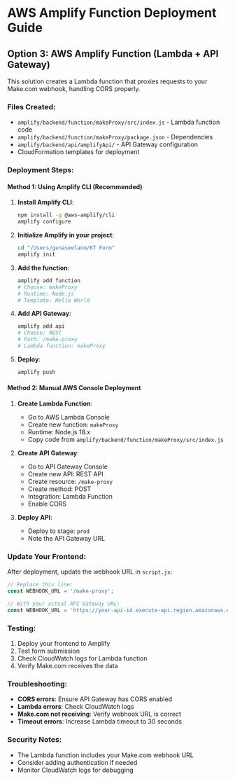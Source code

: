 # AWS Amplify Function Deployment Guide

## Option 3: AWS Amplify Function (Lambda + API Gateway)

This solution creates a Lambda function that proxies requests to your Make.com webhook, handling CORS properly.

### Files Created:
- `amplify/backend/function/makeProxy/src/index.js` - Lambda function code
- `amplify/backend/function/makeProxy/package.json` - Dependencies
- `amplify/backend/api/amplifyApi/` - API Gateway configuration
- CloudFormation templates for deployment

### Deployment Steps:

#### Method 1: Using Amplify CLI (Recommended)

1. **Install Amplify CLI**:
   ```bash
   npm install -g @aws-amplify/cli
   amplify configure
   ```

2. **Initialize Amplify in your project**:
   ```bash
   cd "/Users/gunaseelanm/KT Form"
   amplify init
   ```

3. **Add the function**:
   ```bash
   amplify add function
   # Choose: makeProxy
   # Runtime: Node.js
   # Template: Hello World
   ```

4. **Add API Gateway**:
   ```bash
   amplify add api
   # Choose: REST
   # Path: /make-proxy
   # Lambda function: makeProxy
   ```

5. **Deploy**:
   ```bash
   amplify push
   ```

#### Method 2: Manual AWS Console Deployment

1. **Create Lambda Function**:
   - Go to AWS Lambda Console
   - Create new function: `makeProxy`
   - Runtime: Node.js 18.x
   - Copy code from `amplify/backend/function/makeProxy/src/index.js`

2. **Create API Gateway**:
   - Go to API Gateway Console
   - Create new API: REST API
   - Create resource: `/make-proxy`
   - Create method: POST
   - Integration: Lambda Function
   - Enable CORS

3. **Deploy API**:
   - Deploy to stage: `prod`
   - Note the API Gateway URL

### Update Your Frontend:

After deployment, update the webhook URL in `script.js`:

```javascript
// Replace this line:
const WEBHOOK_URL = '/make-proxy';

// With your actual API Gateway URL:
const WEBHOOK_URL = 'https://your-api-id.execute-api.region.amazonaws.com/prod/make-proxy';
```

### Testing:

1. Deploy your frontend to Amplify
2. Test form submission
3. Check CloudWatch logs for Lambda function
4. Verify Make.com receives the data

### Troubleshooting:

- **CORS errors**: Ensure API Gateway has CORS enabled
- **Lambda errors**: Check CloudWatch logs
- **Make.com not receiving**: Verify webhook URL is correct
- **Timeout errors**: Increase Lambda timeout to 30 seconds

### Security Notes:

- The Lambda function includes your Make.com webhook URL
- Consider adding authentication if needed
- Monitor CloudWatch logs for debugging

